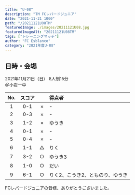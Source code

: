 ```yaml
---
title: "U-08"
description: "TM FCレパードジュニア"
date: "2021-11-21 1000"
path: "/20211121U08TM"
featuredImage: ./images/20211121U08.jpg
featuredImageAlt: "20211121U08TM"
tags: ["トレーニングマッチ"]
author: "FC Esblanco"
category: "2021年度U-08"
---
```


## 日時・会場

2021年11月21日（日）
8人制15分  
＠小岩一中

| No.| スコア |   | 得点者  |
|:--:|:------:|:-:|:--------|
| 1  | 0-1 | × |- |
| 2  | 0-3 | × |- |
| 3  | 1-2 | × |ゆうき |
| 4  | 0-1 | × |- |
| 5  | 0-4 | × |- |
| 6  | 1-1 | △ |りく |
| 7  | 3-2 | ○ |ゆうき3 |
| 8  | 1-0 | ○ |だい |
| 9  | 6-1 | ○ |りく2、こうき2、とものり、ゆうき |

FCレパードジュニアの皆様、ありがとうございました。
